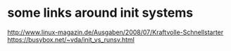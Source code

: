 some links around init systems
==============================



http://www.linux-magazin.de/Ausgaben/2008/07/Kraftvolle-Schnellstarter
https://busybox.net/~vda/init_vs_runsv.html
